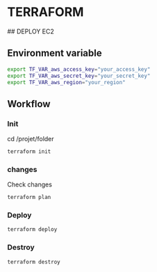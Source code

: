 # TERRAFORM

## DEPLOY EC2 
## Environment variable
~~~sh
export TF_VAR_aws_access_key="your_access_key"
export TF_VAR_aws_secret_key="your_secret_key"
export TF_VAR_aws_region="your_region"
~~~
## Workflow
### Init
cd /projet/folder
~~~sh
terraform init
~~~

### changes
Check changes
~~~sh
terraform plan
~~~
### Deploy
~~~sh
terraform deploy
~~~
### Destroy
~~~sh
terraform destroy
~~~